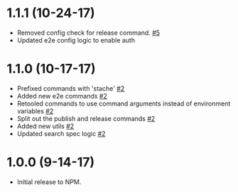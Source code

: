 # 1.1.1 (10-24-17)
- Removed config check for release command. [#5](https://github.com/blackbaud/skyux-builder-stache-search/pull/5)
- Updated e2e config logic to enable auth

# 1.1.0 (10-17-17)
- Prefixed commands with 'stache' [#2](https://github.com/blackbaud/skyux-builder-stache-search/pull/2)
- Added new e2e commands [#2](https://github.com/blackbaud/skyux-builder-stache-search/pull/2)
- Retooled commands to use command arguments instead of environment variables [#2](https://github.com/blackbaud/skyux-builder-stache-search/pull/2)
- Split out the publish and release commands [#2](https://github.com/blackbaud/skyux-builder-stache-search/pull/2)
- Added new utils [#2](https://github.com/blackbaud/skyux-builder-stache-search/pull/2)
- Updated search spec logic [#2](https://github.com/blackbaud/skyux-builder-stache-search/pull/2)

# 1.0.0 (9-14-17)

- Initial release to NPM.
